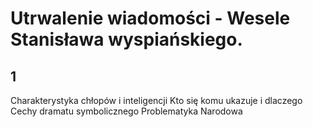 # Utrwalenie wiadomości - Wesele Stanisława wyspiańskiego.

## 1
Charakterystyka chłopów i inteligencji
Kto się komu ukazuje i dlaczego
Cechy dramatu symbolicznego
Problematyka Narodowa
